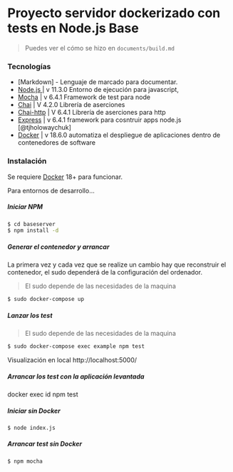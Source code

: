 # Proyecto servidor dockerizado con tests en Node.js Base

> Puedes ver el cómo se hizo en `documents/build.md`

### Tecnologías

* [Markdown] - Lenguaje de marcado para documentar.
* [Node.js ](https://nodejs.org/es/) | v 11.3.0 Entorno de ejecución para javascript, 
* [Mocha](https://www.npmjs.com/package/mocha) | v 6.4.1 Framework de test para node
* [Chai](https://www.npmjs.com/package/chai) | V 4.2.0 Librería de aserciones
* [Chai-http](https://www.npmjs.com/package/chai-http) | V 6.4.1 Librería de aserciones para http
* [Express](https://www.npmjs.com/package/express) | v 6.4.1 framework para cosntruir apps node.js  [@tjholowaychuk]
* [Docker](https://www.docker.com/) | v 18.6.0 automatiza el despliegue de aplicaciones dentro de contenedores de software

### Instalación
Se requiere [Docker](https://www.docker.com/) 18+ para funcionar.

Para entornos de desarrollo...

##### Iniciar NPM
```sh
$ cd baseserver
$ npm install -d
```
##### Generar el contenedor y arrancar 
La primera vez y cada vez que se realize un cambio hay que reconstruir el contenedor, el sudo dependerá de la configuración del ordenador.
> El sudo depende de las necesidades de la maquina
```sh
$ sudo docker-compose up
```
##### Lanzar los test
> El sudo depende de las necesidades de la maquina
```sh
$ sudo docker-compose exec example npm test
```

Visualización en local http://localhost:5000/

##### Arrancar los test con la aplicación levantada
docker exec id npm test

##### Iniciar sin Docker
```sh
$ node index.js
```

##### Arrancar test sin Docker
```sh
$ npm mocha
```
